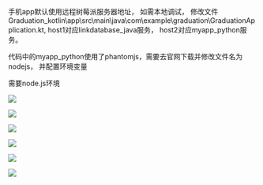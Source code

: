 手机app默认使用远程树莓派服务器地址， 如需本地调试， 修改文件Graduation_kotlin\app\src\main\java\com\example\graduation\GraduationApplication.kt, host1对应linkdatabase_java服务， host2对应myapp_python服务。



代码中的myapp_python使用了phantomjs，需要去官网下载并修改文件名为nodejs， 并配置环境变量



需要node.js环境

![](./pic/1.png)

![](./pic/2.png)

![](./pic/3.png)

![](./pic/4.png)

![](./pic/5.png)

![](./pic/6.png)